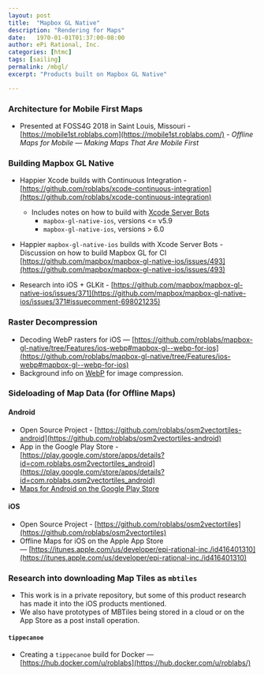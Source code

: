 ```yaml
---
layout: post
title:  "Mapbox GL Native"
description: "Rendering for Maps"
date:   1970-01-01T01:37:00-08:00
author: ePi Rational, Inc.
categories: [htmc]
tags: [sailing]
permalink: /mbgl/
excerpt: "Products built on Mapbox GL Native"

---
```


### Architecture for Mobile First Maps

* Presented at FOSS4G 2018 in Saint Louis, Missouri - [https://mobile1st.roblabs.com](https://mobile1st.roblabs.com/) -   *Offline Maps for Mobile — Making Maps That Are Mobile First*

### Building Mapbox GL Native

* Happier Xcode builds with Continuous Integration - [https://github.com/roblabs/xcode-continuous-integration](https://github.com/roblabs/xcode-continuous-integration)
  * Includes notes on how to build with [Xcode Server Bots](https://github.com/roblabs/xcode-continuous-integration#in-xcode-server-bots)
    * `mapbox-gl-native-ios`, versions <= v5.9
    * `mapbox-gl-native-ios`, versions > 6.0

* Happier `mapbox-gl-native-ios` builds with Xcode Server Bots - Discussion on how to build Mapbox GL for CI [https://github.com/mapbox/mapbox-gl-native-ios/issues/493](https://github.com/mapbox/mapbox-gl-native-ios/issues/493)
* Research into iOS + GLKit - [https://github.com/mapbox/mapbox-gl-native-ios/issues/371](https://github.com/mapbox/mapbox-gl-native-ios/issues/371#issuecomment-698021235)

### Raster Decompression

* Decoding WebP rasters for iOS — [https://github.com/roblabs/mapbox-gl-native/tree/Features/ios-webp#mapbox-gl--webp-for-ios](https://github.com/roblabs/mapbox-gl-native/tree/Features/ios-webp#mapbox-gl--webp-for-ios)
* Background info on [WebP](https://roblabs.com/webp) for image compression.

### Sideloading of Map Data (for Offline Maps)

#### Android
  * Open Source Project - [https://github.com/roblabs/osm2vectortiles-android](https://github.com/roblabs/osm2vectortiles-android)
  * App in the Google Play Store - [https://play.google.com/store/apps/details?id=com.roblabs.osm2vectortiles_android](https://play.google.com/store/apps/details?id=com.roblabs.osm2vectortiles_android)
  * [Maps for Android on the Google Play Store](https://play.google.com/store/apps/developer?id=ePi+Rational,+Inc)

#### iOS
  * Open Source Project - [https://github.com/roblabs/osm2vectortiles](https://github.com/roblabs/osm2vectortiles)
  * Offline Maps for iOS on the Apple App Store — [https://itunes.apple.com/us/developer/epi-rational-inc./id416401310](https://itunes.apple.com/us/developer/epi-rational-inc./id416401310)

### Research into downloading Map Tiles as `mbtiles`

* This work is in a private repository, but some of this product research has made it into the iOS products mentioned.
* We also have prototypes of MBTiles being stored in a cloud or on the App Store as a post install operation.

#### `tippecanoe`

* Creating a `tippecanoe` build for Docker — [https://hub.docker.com/u/roblabs](https://hub.docker.com/u/roblabs/)
